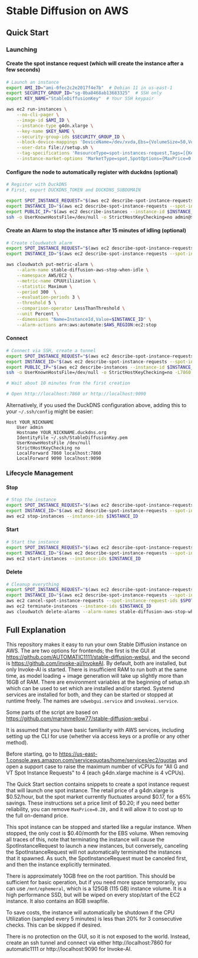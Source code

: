 # Stable Diffusion on AWS

## Quick Start

### Launching

#### Create the spot instance request (which will create the instance after a few seconds)

```bash
# Launch an instance
export AMI_ID="ami-0fec2c2e2017f4e7b"  # Debian 11 in us-east-1
export SECURITY_GROUP_ID="sg-0ba8468ab13683325"  # SSH only
export KEY_NAME="StableDiffusionKey"  # Your SSH keypair

aws ec2 run-instances \
    --no-cli-pager \
    --image-id $AMI_ID \
    --instance-type g4dn.xlarge \
    --key-name $KEY_NAME \
    --security-group-ids $SECURITY_GROUP_ID \
    --block-device-mappings 'DeviceName=/dev/xvda,Ebs={VolumeSize=50,VolumeType=gp3}' \
    --user-data file://setup.sh \
    --tag-specifications 'ResourceType=spot-instances-request,Tags=[{Key=creator,Value=stable-diffusion-aws}]' \
    --instance-market-options 'MarketType=spot,SpotOptions={MaxPrice=0.20,SpotInstanceType=persistent,InstanceInterruptionBehavior=stop}'

```

#### Configure the node to automatically register with duckdns (optional)

```bash
# Register with DuckDNS
# First, export DUCKDNS_TOKEN and DUCKDNS_SUBDOMAIN

export SPOT_INSTANCE_REQUEST="$(aws ec2 describe-spot-instance-requests --filters 'Name=tag:creator,Values=stable-diffusion-aws' 'Name=state,Values=active,open' | jq -r '.SpotInstanceRequests[].SpotInstanceRequestId')"
export INSTANCE_ID="$(aws ec2 describe-spot-instance-requests --spot-instance-request-ids $SPOT_INSTANCE_REQUEST | jq -r '.SpotInstanceRequests[].InstanceId')"
export PUBLIC_IP="$(aws ec2 describe-instances --instance-id $INSTANCE_ID | jq -r '.Reservations[].Instances[].PublicIpAddress')"
ssh -o UserKnownHostsFile=/dev/null -o StrictHostKeyChecking=no admin@$PUBLIC_IP "echo '#!/bin/sh' | sudo tee /etc/rc.local && echo 'curl '\''https://www.duckdns.org/update?domains=${DUCKDNS_SUBDOMAIN}&token=${DUCKDNS_TOKEN}&verbose=true'\' | sudo tee -a /etc/rc.local && sudo chmod +x /etc/rc.local && sudo systemctl daemon-reload && sudo systemctl start rc-local && systemctl status rc-local"
```

#### Create an Alarm to stop the instance after 15 minutes of idling (optional)

```bash
# Create cloudwatch alarm
export SPOT_INSTANCE_REQUEST="$(aws ec2 describe-spot-instance-requests --filters 'Name=tag:creator,Values=stable-diffusion-aws' 'Name=state,Values=active,open' | jq -r '.SpotInstanceRequests[].SpotInstanceRequestId')"
export INSTANCE_ID="$(aws ec2 describe-spot-instance-requests --spot-instance-request-ids $SPOT_INSTANCE_REQUEST | jq -r '.SpotInstanceRequests[].InstanceId')"

aws cloudwatch put-metric-alarm \
    --alarm-name stable-diffusion-aws-stop-when-idle \
    --namespace AWS/EC2 \
    --metric-name CPUUtilization \
    --statistic Maximum \
    --period 300  \
    --evaluation-periods 3 \
    --threshold 5 \
    --comparison-operator LessThanThreshold \
    --unit Percent \
    --dimensions "Name=InstanceId,Value=$INSTANCE_ID" \
    --alarm-actions arn:aws:automate:$AWS_REGION:ec2:stop
```

#### Connect

```bash
# Connect via SSH, create a tunnel
export SPOT_INSTANCE_REQUEST="$(aws ec2 describe-spot-instance-requests --filters 'Name=tag:creator,Values=stable-diffusion-aws' 'Name=state,Values=active,open' | jq -r '.SpotInstanceRequests[].SpotInstanceRequestId')"
export INSTANCE_ID="$(aws ec2 describe-spot-instance-requests --spot-instance-request-ids $SPOT_INSTANCE_REQUEST | jq -r '.SpotInstanceRequests[].InstanceId')"
export PUBLIC_IP="$(aws ec2 describe-instances --instance-id $INSTANCE_ID | jq -r '.Reservations[].Instances[].PublicIpAddress')"
ssh -o UserKnownHostsFile=/dev/null -o StrictHostKeyChecking=no -L7860:localhost:7860 -L9090:localhost:9090 admin@$PUBLIC_IP

# Wait about 10 minutes from the first creation

# Open http://localhost:7860 or http://localhost:9090
```

Alternatively, if you used the DuckDNS configuration above, adding this to your `~/.ssh/config` might be easier:

```
Host YOUR_NICKNAME
    User admin
    Hostname YOUR_NICKNAME.duckdns.org
    IdentityFile ~/.ssh/StableDiffusionKey.pem
    UserKnownHostsFile /dev/null
    StrictHostKeyChecking no
    LocalForward 7860 localhost:7860
    LocalForward 9090 localhost:9090
```

### Lifecycle Management

#### Stop

```bash
# Stop the instance
export SPOT_INSTANCE_REQUEST="$(aws ec2 describe-spot-instance-requests --filters 'Name=tag:creator,Values=stable-diffusion-aws' 'Name=state,Values=active,open' | jq -r '.SpotInstanceRequests[].SpotInstanceRequestId')"
export INSTANCE_ID="$(aws ec2 describe-spot-instance-requests --spot-instance-request-ids $SPOT_INSTANCE_REQUEST | jq -r '.SpotInstanceRequests[].InstanceId')"
aws ec2 stop-instances --instance-ids $INSTANCE_ID
```

#### Start

```bash
# Start the instance
export SPOT_INSTANCE_REQUEST="$(aws ec2 describe-spot-instance-requests --filters 'Name=tag:creator,Values=stable-diffusion-aws' 'Name=state,Values=disabled' | jq -r '.SpotInstanceRequests[].SpotInstanceRequestId')"
export INSTANCE_ID="$(aws ec2 describe-spot-instance-requests --spot-instance-request-ids $SPOT_INSTANCE_REQUEST | jq -r '.SpotInstanceRequests[].InstanceId')"
aws ec2 start-instances --instance-ids $INSTANCE_ID
```

#### Delete

```bash
# Cleanup everything
export SPOT_INSTANCE_REQUEST="$(aws ec2 describe-spot-instance-requests --filters 'Name=tag:creator,Values=stable-diffusion-aws' 'Name=state,Values=active,open,disabled' | jq -r '.SpotInstanceRequests[].SpotInstanceRequestId')"
export INSTANCE_ID="$(aws ec2 describe-spot-instance-requests --spot-instance-request-ids $SPOT_INSTANCE_REQUEST | jq -r '.SpotInstanceRequests[].InstanceId')"
aws ec2 cancel-spot-instance-requests --spot-instance-request-ids $SPOT_INSTANCE_REQUEST
aws ec2 terminate-instances --instance-ids $INSTANCE_ID
aws cloudwatch delete-alarms --alarm-names stable-diffusion-aws-stop-when-idle
```

## Full Explanation

This repository makes it easy to run your own Stable Diffusion instance on AWS. The are two options for frontends; the first is the GUI at https://github.com/AUTOMATIC1111/stable-diffusion-webui, and the second is https://github.com/invoke-ai/InvokeAI. By default, both are installed, but only Invoke-AI is started. There is insufficient RAM to run both at the same time, as model loading + image generation will take up slightly more than 16GB of RAM. There are environment variables at the beginning of setup.sh which can be used to set which are installed and/or started. Systemd services are installed for both, and they can be started or stopped at runtime freely. The names are `sdwebgui.service` and `invokeai.service`. 

Some parts of the script are based on https://github.com/marshmellow77/stable-diffusion-webui .

It is assumed that you have basic familiarity with AWS services, including setting up the CLI for use (whether via access keys or a profile or any other method).

Before starting, go to https://us-east-1.console.aws.amazon.com/servicequotas/home/services/ec2/quotas and open a support case to raise the maximum number of vCPUs for "All G and VT Spot Instance Requests" to 4 (each g4dn.xlarge machine is 4 vCPUs).

The Quick Start section contains snippets to create a spot instance request that will launch one spot instance. The retail price of a g4dn.xlarge is $0.52/hour, but the spot market currently fluctuates around $0.17, for a 65% savings. These instructions set a price limit of $0.20; if you need better reliability, you can remove `MaxPrice=0.20,` and it will allow it to cost up to the full on-demand price.

This spot instance can be stopped and started like a regular instance. When stopped, the only cost is $0.40/month for the EBS volume. When removing all traces of this, note that terminating the instance will cause the SpotInstanceRequest to launch a new instances, but conversely, canceling the SpotInstanceRequest will not automatically terminated the instances that it spawned. As such, the SpotInstanceRequest must be canceled first, and then the instance explicitly terminated.

There is approximately 10GB free on the root partition. This should be sufficient for basic operation, but if you need more space temporarily, you can use `/mnt/ephemeral`, which is a 125GB (115 GB) instance volume. It is a high performance SSD, but will be wiped on every stop/start of the EC2 instance. It also contains an 8GB swapfile.

To save costs, the instance will automatically be shutdown if the CPU Utilization (sampled every 5 minutes) is less than 20% for 3 consecutive checks. This can be skipped if desired.

There is no protection on the GUI, so it is not exposed to the world. Instead, create an ssh tunnel and connect via either http://localhost:7860 for automatic1111 or http://localhost:9090 for Invoke-AI.
